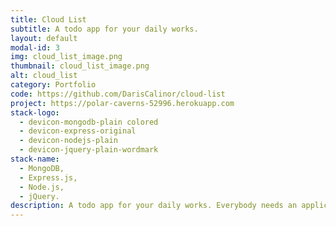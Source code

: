 ```yaml
---
title: Cloud List
subtitle: A todo app for your daily works.
layout: default
modal-id: 3
img: cloud_list_image.png
thumbnail: cloud_list_image.png
alt: cloud_list
category: Portfolio
code: https://github.com/DarisCalinor/cloud-list
project: https://polar-caverns-52996.herokuapp.com
stack-logo:
  - devicon-mongodb-plain colored
  - devicon-express-original
  - devicon-nodejs-plain
  - devicon-jquery-plain-wordmark
stack-name:
  - MongoDB,
  - Express.js,
  - Node.js,
  - jQuery.
description: A todo app for your daily works. Everybody needs an application to plan their lives. This is just a basic application will save you time!<br>Project is build as a Single Page Application which works with a Node.js REST API. Back end code has written in JavaScript using Express framework. jQuery is used for general animations and AJAX calls. For database solutions MongoDB has been used on mLab. Application deployed to Heroku.
---
```

